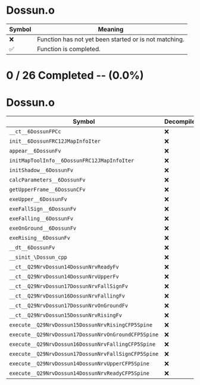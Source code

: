 # Dossun.o
| Symbol | Meaning 
| ------------- | ------------- 
| :x: | Function has not yet been started or is not matching. 
| :white_check_mark: | Function is completed. 


# 0 / 26 Completed -- (0.0%)
# Dossun.o
| Symbol | Decompiled? |
| ------------- | ------------- |
| `__ct__6DossunFPCc` | :x: |
| `init__6DossunFRC12JMapInfoIter` | :x: |
| `appear__6DossunFv` | :x: |
| `initMapToolInfo__6DossunFRC12JMapInfoIter` | :x: |
| `initShadow__6DossunFv` | :x: |
| `calcParameters__6DossunFv` | :x: |
| `getUpperFrame__6DossunCFv` | :x: |
| `exeUpper__6DossunFv` | :x: |
| `exeFallSign__6DossunFv` | :x: |
| `exeFalling__6DossunFv` | :x: |
| `exeOnGround__6DossunFv` | :x: |
| `exeRising__6DossunFv` | :x: |
| `__dt__6DossunFv` | :x: |
| `__sinit_\Dossun_cpp` | :x: |
| `__ct__Q29NrvDossun14DossunNrvReadyFv` | :x: |
| `__ct__Q29NrvDossun14DossunNrvUpperFv` | :x: |
| `__ct__Q29NrvDossun17DossunNrvFallSignFv` | :x: |
| `__ct__Q29NrvDossun16DossunNrvFallingFv` | :x: |
| `__ct__Q29NrvDossun17DossunNrvOnGroundFv` | :x: |
| `__ct__Q29NrvDossun15DossunNrvRisingFv` | :x: |
| `execute__Q29NrvDossun15DossunNrvRisingCFP5Spine` | :x: |
| `execute__Q29NrvDossun17DossunNrvOnGroundCFP5Spine` | :x: |
| `execute__Q29NrvDossun16DossunNrvFallingCFP5Spine` | :x: |
| `execute__Q29NrvDossun17DossunNrvFallSignCFP5Spine` | :x: |
| `execute__Q29NrvDossun14DossunNrvUpperCFP5Spine` | :x: |
| `execute__Q29NrvDossun14DossunNrvReadyCFP5Spine` | :x: |
